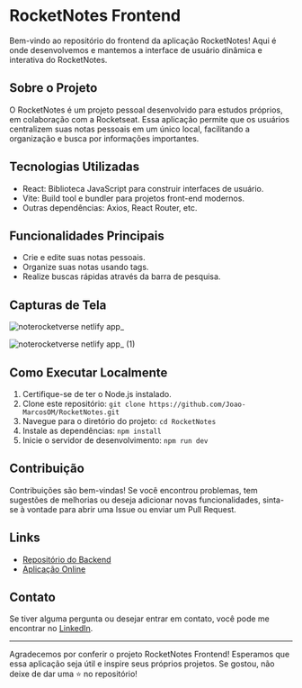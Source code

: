 # RocketNotes Frontend

Bem-vindo ao repositório do frontend da aplicação RocketNotes! Aqui é onde desenvolvemos e mantemos a interface de usuário dinâmica e interativa do RocketNotes.

## Sobre o Projeto

O RocketNotes é um projeto pessoal desenvolvido para estudos próprios, em colaboração com a Rocketseat. Essa aplicação permite que os usuários centralizem suas notas pessoais em um único local, facilitando a organização e busca por informações importantes.

## Tecnologias Utilizadas

- React: Biblioteca JavaScript para construir interfaces de usuário.
- Vite: Build tool e bundler para projetos front-end modernos.
- Outras dependências: Axios, React Router, etc.

## Funcionalidades Principais

- Crie e edite suas notas pessoais.
- Organize suas notas usando tags.
- Realize buscas rápidas através da barra de pesquisa.

## Capturas de Tela

![noterocketverse netlify app_](https://github.com/Joao-MarcosOM/RocketNotes/assets/70643779/a85190b8-2d87-4f5f-b538-556ebeb4706c)

![noterocketverse netlify app_ (1)](https://github.com/Joao-MarcosOM/RocketNotes/assets/70643779/64ccc8af-f425-4de8-b1d0-08e870186950)


## Como Executar Localmente

1. Certifique-se de ter o Node.js instalado.
2. Clone este repositório: `git clone https://github.com/Joao-MarcosOM/RocketNotes.git`
3. Navegue para o diretório do projeto: `cd RocketNotes`
4. Instale as dependências: `npm install`
5. Inicie o servidor de desenvolvimento: `npm run dev`

## Contribuição

Contribuições são bem-vindas! Se você encontrou problemas, tem sugestões de melhorias ou deseja adicionar novas funcionalidades, sinta-se à vontade para abrir uma Issue ou enviar um Pull Request.

## Links

- [Repositório do Backend](https://github.com/Joao-MarcosOM/backend)
- [Aplicação Online](https://noterocketverse.netlify.app/)

## Contato

Se tiver alguma pergunta ou desejar entrar em contato, você pode me encontrar no [LinkedIn](www.linkedin.com/in/joão-marcosom).

---

Agradecemos por conferir o projeto RocketNotes Frontend! Esperamos que essa aplicação seja útil e inspire seus próprios projetos. Se gostou, não deixe de dar uma ⭐️ no repositório!
